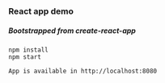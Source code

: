 ### React app demo
##### Bootstrapped from create-react-app
   
    npm install
    npm start
    
    App is available in http://localhost:8080